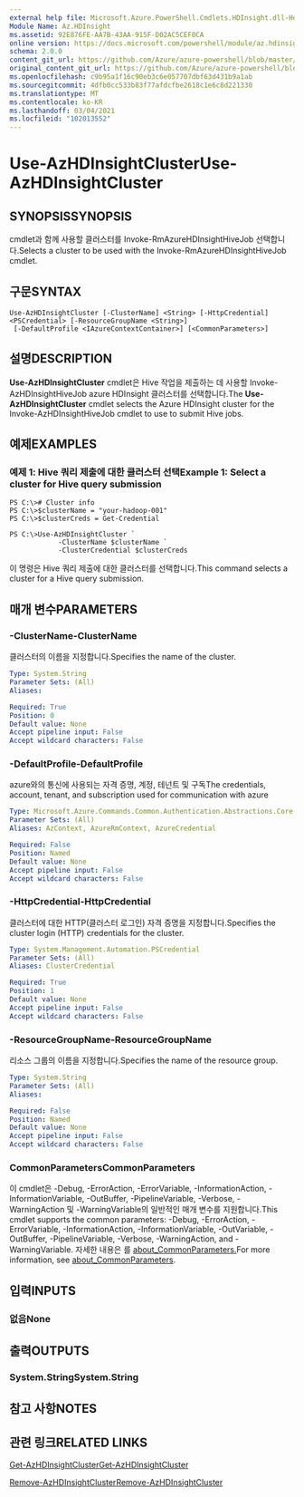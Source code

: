 ```yaml
---
external help file: Microsoft.Azure.PowerShell.Cmdlets.HDInsight.dll-Help.xml
Module Name: Az.HDInsight
ms.assetid: 92E876FE-AA7B-43AA-915F-D02AC5CEF0CA
online version: https://docs.microsoft.com/powershell/module/az.hdinsight/use-azhdinsightcluster
schema: 2.0.0
content_git_url: https://github.com/Azure/azure-powershell/blob/master/src/HDInsight/HDInsight/help/Use-AzHDInsightCluster.md
original_content_git_url: https://github.com/Azure/azure-powershell/blob/master/src/HDInsight/HDInsight/help/Use-AzHDInsightCluster.md
ms.openlocfilehash: c9b95a1f16c90eb3c6e057707dbf63d431b9a1ab
ms.sourcegitcommit: 4dfb0cc533b83f77afdcfbe2618c1e6c8d221330
ms.translationtype: MT
ms.contentlocale: ko-KR
ms.lasthandoff: 03/04/2021
ms.locfileid: "102013552"
---
```

# <span data-ttu-id="e9a46-101">Use-AzHDInsightCluster</span><span class="sxs-lookup"><span data-stu-id="e9a46-101">Use-AzHDInsightCluster</span></span>

## <span data-ttu-id="e9a46-102">SYNOPSIS</span><span class="sxs-lookup"><span data-stu-id="e9a46-102">SYNOPSIS</span></span>
<span data-ttu-id="e9a46-103">cmdlet과 함께 사용할 클러스터를 Invoke-RmAzureHDInsightHiveJob 선택합니다.</span><span class="sxs-lookup"><span data-stu-id="e9a46-103">Selects a cluster to be used with the Invoke-RmAzureHDInsightHiveJob cmdlet.</span></span>

## <span data-ttu-id="e9a46-104">구문</span><span class="sxs-lookup"><span data-stu-id="e9a46-104">SYNTAX</span></span>

```
Use-AzHDInsightCluster [-ClusterName] <String> [-HttpCredential] <PSCredential> [-ResourceGroupName <String>]
 [-DefaultProfile <IAzureContextContainer>] [<CommonParameters>]
```

## <span data-ttu-id="e9a46-105">설명</span><span class="sxs-lookup"><span data-stu-id="e9a46-105">DESCRIPTION</span></span>
<span data-ttu-id="e9a46-106">**Use-AzHDInsightCluster** cmdlet은 Hive 작업을 제출하는 데 사용할 Invoke-AzHDInsightHiveJob azure HDInsight 클러스터를 선택합니다.</span><span class="sxs-lookup"><span data-stu-id="e9a46-106">The **Use-AzHDInsightCluster** cmdlet selects the Azure HDInsight cluster for the Invoke-AzHDInsightHiveJob cmdlet to use to submit Hive jobs.</span></span>

## <span data-ttu-id="e9a46-107">예제</span><span class="sxs-lookup"><span data-stu-id="e9a46-107">EXAMPLES</span></span>

### <span data-ttu-id="e9a46-108">예제 1: Hive 쿼리 제출에 대한 클러스터 선택</span><span class="sxs-lookup"><span data-stu-id="e9a46-108">Example 1: Select a cluster for Hive query submission</span></span>
```
PS C:\># Cluster info
PS C:\>$clusterName = "your-hadoop-001"
PS C:\>$clusterCreds = Get-Credential

PS C:\>Use-AzHDInsightCluster `
            -ClusterName $clusterName `
            -ClusterCredential $clusterCreds
```

<span data-ttu-id="e9a46-109">이 명령은 Hive 쿼리 제출에 대한 클러스터를 선택합니다.</span><span class="sxs-lookup"><span data-stu-id="e9a46-109">This command selects a cluster for a Hive query submission.</span></span>

## <span data-ttu-id="e9a46-110">매개 변수</span><span class="sxs-lookup"><span data-stu-id="e9a46-110">PARAMETERS</span></span>

### <span data-ttu-id="e9a46-111">-ClusterName</span><span class="sxs-lookup"><span data-stu-id="e9a46-111">-ClusterName</span></span>
<span data-ttu-id="e9a46-112">클러스터의 이름을 지정합니다.</span><span class="sxs-lookup"><span data-stu-id="e9a46-112">Specifies the name of the cluster.</span></span>

```yaml
Type: System.String
Parameter Sets: (All)
Aliases:

Required: True
Position: 0
Default value: None
Accept pipeline input: False
Accept wildcard characters: False
```

### <span data-ttu-id="e9a46-113">-DefaultProfile</span><span class="sxs-lookup"><span data-stu-id="e9a46-113">-DefaultProfile</span></span>
<span data-ttu-id="e9a46-114">azure와의 통신에 사용되는 자격 증명, 계정, 테넌트 및 구독</span><span class="sxs-lookup"><span data-stu-id="e9a46-114">The credentials, account, tenant, and subscription used for communication with azure</span></span>

```yaml
Type: Microsoft.Azure.Commands.Common.Authentication.Abstractions.Core.IAzureContextContainer
Parameter Sets: (All)
Aliases: AzContext, AzureRmContext, AzureCredential

Required: False
Position: Named
Default value: None
Accept pipeline input: False
Accept wildcard characters: False
```

### <span data-ttu-id="e9a46-115">-HttpCredential</span><span class="sxs-lookup"><span data-stu-id="e9a46-115">-HttpCredential</span></span>
<span data-ttu-id="e9a46-116">클러스터에 대한 HTTP(클러스터 로그인) 자격 증명을 지정합니다.</span><span class="sxs-lookup"><span data-stu-id="e9a46-116">Specifies the cluster login (HTTP) credentials for the cluster.</span></span>

```yaml
Type: System.Management.Automation.PSCredential
Parameter Sets: (All)
Aliases: ClusterCredential

Required: True
Position: 1
Default value: None
Accept pipeline input: False
Accept wildcard characters: False
```

### <span data-ttu-id="e9a46-117">-ResourceGroupName</span><span class="sxs-lookup"><span data-stu-id="e9a46-117">-ResourceGroupName</span></span>
<span data-ttu-id="e9a46-118">리소스 그룹의 이름을 지정합니다.</span><span class="sxs-lookup"><span data-stu-id="e9a46-118">Specifies the name of the resource group.</span></span>

```yaml
Type: System.String
Parameter Sets: (All)
Aliases:

Required: False
Position: Named
Default value: None
Accept pipeline input: False
Accept wildcard characters: False
```

### <span data-ttu-id="e9a46-119">CommonParameters</span><span class="sxs-lookup"><span data-stu-id="e9a46-119">CommonParameters</span></span>
<span data-ttu-id="e9a46-120">이 cmdlet은 -Debug, -ErrorAction, -ErrorVariable, -InformationAction, -InformationVariable, -OutBuffer, -PipelineVariable, -Verbose, -WarningAction 및 -WarningVariable의 일반적인 매개 변수를 지원합니다.</span><span class="sxs-lookup"><span data-stu-id="e9a46-120">This cmdlet supports the common parameters: -Debug, -ErrorAction, -ErrorVariable, -InformationAction, -InformationVariable, -OutVariable, -OutBuffer, -PipelineVariable, -Verbose, -WarningAction, and -WarningVariable.</span></span> <span data-ttu-id="e9a46-121">자세한 내용은 를 [about_CommonParameters.](http://go.microsoft.com/fwlink/?LinkID=113216)</span><span class="sxs-lookup"><span data-stu-id="e9a46-121">For more information, see [about_CommonParameters](http://go.microsoft.com/fwlink/?LinkID=113216).</span></span>

## <span data-ttu-id="e9a46-122">입력</span><span class="sxs-lookup"><span data-stu-id="e9a46-122">INPUTS</span></span>

### <span data-ttu-id="e9a46-123">없음</span><span class="sxs-lookup"><span data-stu-id="e9a46-123">None</span></span>

## <span data-ttu-id="e9a46-124">출력</span><span class="sxs-lookup"><span data-stu-id="e9a46-124">OUTPUTS</span></span>

### <span data-ttu-id="e9a46-125">System.String</span><span class="sxs-lookup"><span data-stu-id="e9a46-125">System.String</span></span>

## <span data-ttu-id="e9a46-126">참고 사항</span><span class="sxs-lookup"><span data-stu-id="e9a46-126">NOTES</span></span>

## <span data-ttu-id="e9a46-127">관련 링크</span><span class="sxs-lookup"><span data-stu-id="e9a46-127">RELATED LINKS</span></span>

[<span data-ttu-id="e9a46-128">Get-AzHDInsightCluster</span><span class="sxs-lookup"><span data-stu-id="e9a46-128">Get-AzHDInsightCluster</span></span>](./Get-AzHDInsightCluster.md)

[<span data-ttu-id="e9a46-129">Remove-AzHDInsightCluster</span><span class="sxs-lookup"><span data-stu-id="e9a46-129">Remove-AzHDInsightCluster</span></span>](./Remove-AzHDInsightCluster.md)


